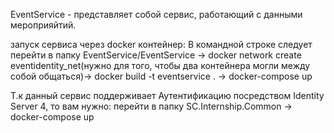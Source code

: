 EventService - представляет собой сервис, работающий с данными мероприяйтий.

запуск сервиса через docker контейнер: 
В командной строке следует перейти в папку EventService/EventService -> docker network create eventidentity_net(нужно для того, чтобы два контейнера могли между собой общаться)-> docker build -t eventservice . -> docker-compose up

Т.к данный сервис поддерживает Аутентификацию посредством Identity Server 4, то вам нужно: перейти в папку SC.Internship.Common ->  docker-compose up

